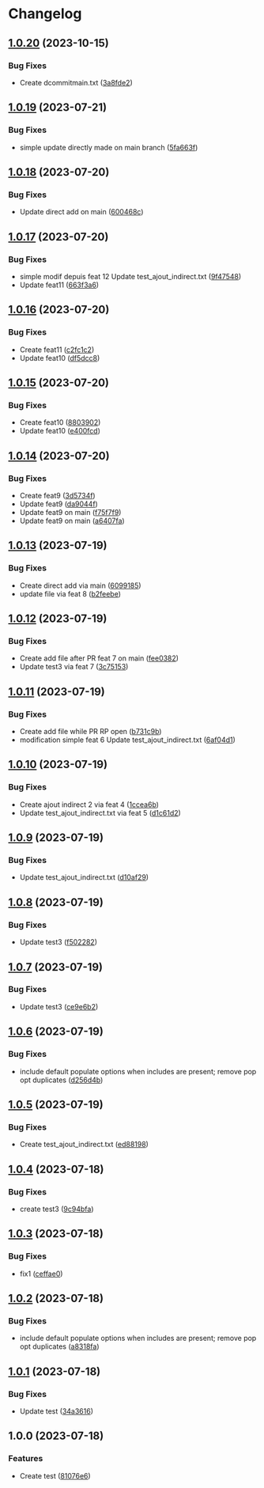 # Changelog

## [1.0.20](https://github.com/Devlp01/book-github-actions-content/compare/v1.0.19...v1.0.20) (2023-10-15)


### Bug Fixes

* Create dcommitmain.txt ([3a8fde2](https://github.com/Devlp01/book-github-actions-content/commit/3a8fde2cc82232b795c704db649cbc6d4c32ef94))

## [1.0.19](https://github.com/Devlp01/book-github-actions-content/compare/v1.0.18...v1.0.19) (2023-07-21)


### Bug Fixes

* simple update directly made on main branch ([5fa663f](https://github.com/Devlp01/book-github-actions-content/commit/5fa663f9083b72804576d3a8cd7d352e9ea8720e))

## [1.0.18](https://github.com/Devlp01/book-github-actions-content/compare/v1.0.17...v1.0.18) (2023-07-20)


### Bug Fixes

* Update direct add on main ([600468c](https://github.com/Devlp01/book-github-actions-content/commit/600468c4e0c0bd02f09af3a974f656f9ae27745e))

## [1.0.17](https://github.com/Devlp01/book-github-actions-content/compare/v1.0.16...v1.0.17) (2023-07-20)


### Bug Fixes

* simple modif depuis feat 12 Update test_ajout_indirect.txt ([9f47548](https://github.com/Devlp01/book-github-actions-content/commit/9f47548387e7b2b2a24139cff32fcfc2cdae9b7f))
* Update feat11 ([663f3a6](https://github.com/Devlp01/book-github-actions-content/commit/663f3a6feb5870a571f664225b85ba6832d2e874))

## [1.0.16](https://github.com/Devlp01/book-github-actions-content/compare/v1.0.15...v1.0.16) (2023-07-20)


### Bug Fixes

* Create feat11 ([c2fc1c2](https://github.com/Devlp01/book-github-actions-content/commit/c2fc1c21742333c9a448649523cc8843ae7b776b))
* Update feat10 ([df5dcc8](https://github.com/Devlp01/book-github-actions-content/commit/df5dcc8f54bdebc4c01c2380a242479aa1eadf3b))

## [1.0.15](https://github.com/Devlp01/book-github-actions-content/compare/v1.0.14...v1.0.15) (2023-07-20)


### Bug Fixes

* Create feat10 ([8803902](https://github.com/Devlp01/book-github-actions-content/commit/8803902342b8dd5341e3262b4ab5902ad7e8b0ec))
* Update feat10 ([e400fcd](https://github.com/Devlp01/book-github-actions-content/commit/e400fcdbcc3ab086fb2938d4ef57febb70de665c))

## [1.0.14](https://github.com/Devlp01/book-github-actions-content/compare/v1.0.13...v1.0.14) (2023-07-20)


### Bug Fixes

* Create feat9 ([3d5734f](https://github.com/Devlp01/book-github-actions-content/commit/3d5734fa4b8b755c3fb9e8450e98d6c14da23aa9))
* Update feat9 ([da9044f](https://github.com/Devlp01/book-github-actions-content/commit/da9044f8b4b205e78b1772afa91a85bbaaa18793))
* Update feat9 on main ([f75f7f9](https://github.com/Devlp01/book-github-actions-content/commit/f75f7f913301755db6ef1fa3fd694a7715cfe15b))
* Update feat9 on main ([a6407fa](https://github.com/Devlp01/book-github-actions-content/commit/a6407fadc0c7a0e196f0409acbac61b0475e59a0))

## [1.0.13](https://github.com/Devlp01/book-github-actions-content/compare/v1.0.12...v1.0.13) (2023-07-19)


### Bug Fixes

* Create direct add via main ([6099185](https://github.com/Devlp01/book-github-actions-content/commit/6099185cc2e43ccb2fb8f3c6ee6ebc9897553f60))
* update file via feat 8 ([b2feebe](https://github.com/Devlp01/book-github-actions-content/commit/b2feebec4cb42ea69a494dac35056b8b3370fe00))

## [1.0.12](https://github.com/Devlp01/book-github-actions-content/compare/v1.0.11...v1.0.12) (2023-07-19)


### Bug Fixes

* Create add file after PR feat 7 on main ([fee0382](https://github.com/Devlp01/book-github-actions-content/commit/fee0382a8d769eda0e0cf665dca404b48d2c2373))
* Update test3 via feat 7 ([3c75153](https://github.com/Devlp01/book-github-actions-content/commit/3c75153dbe80d552cf24b293d7dbc18bbf455085))

## [1.0.11](https://github.com/Devlp01/book-github-actions-content/compare/v1.0.10...v1.0.11) (2023-07-19)


### Bug Fixes

* Create add file while PR RP open ([b731c9b](https://github.com/Devlp01/book-github-actions-content/commit/b731c9bfe452ab4b886cdd47c623c95d78745e97))
* modification simple feat 6 Update test_ajout_indirect.txt ([6af04d1](https://github.com/Devlp01/book-github-actions-content/commit/6af04d10f91eb29c792e1e179469552cd88562fc))

## [1.0.10](https://github.com/Devlp01/book-github-actions-content/compare/v1.0.9...v1.0.10) (2023-07-19)


### Bug Fixes

* Create ajout indirect 2 via feat 4 ([1ccea6b](https://github.com/Devlp01/book-github-actions-content/commit/1ccea6b4a54c4c6f7dd69c36e7596dc29a31ed4c))
* Update test_ajout_indirect.txt via feat 5 ([d1c61d2](https://github.com/Devlp01/book-github-actions-content/commit/d1c61d2305e629682eb38f8e30dbb030f9681be2))

## [1.0.9](https://github.com/Devlp01/book-github-actions-content/compare/v1.0.8...v1.0.9) (2023-07-19)


### Bug Fixes

* Update test_ajout_indirect.txt ([d10af29](https://github.com/Devlp01/book-github-actions-content/commit/d10af29c5e94ce6992a1aff4db5d00456ac74b87))

## [1.0.8](https://github.com/Devlp01/book-github-actions-content/compare/v1.0.7...v1.0.8) (2023-07-19)


### Bug Fixes

* Update test3 ([f502282](https://github.com/Devlp01/book-github-actions-content/commit/f502282a65717f55e1beddcf2da6d9e26d4e1e8a))

## [1.0.7](https://github.com/Devlp01/book-github-actions-content/compare/v1.0.6...v1.0.7) (2023-07-19)


### Bug Fixes

* Update test3 ([ce9e6b2](https://github.com/Devlp01/book-github-actions-content/commit/ce9e6b25eccbe817e87cc46eae09a80ab6c34a12))

## [1.0.6](https://github.com/Devlp01/book-github-actions-content/compare/v1.0.5...v1.0.6) (2023-07-19)


### Bug Fixes

* include default populate options when includes are present; remove pop opt duplicates ([d256d4b](https://github.com/Devlp01/book-github-actions-content/commit/d256d4bbee950a5e07dde94537a32916cf502b4e))

## [1.0.5](https://github.com/Devlp01/book-github-actions-content/compare/v1.0.4...v1.0.5) (2023-07-19)


### Bug Fixes

* Create test_ajout_indirect.txt ([ed88198](https://github.com/Devlp01/book-github-actions-content/commit/ed8819897853765c45a965d620b0e8ad8f7f884e))

## [1.0.4](https://github.com/Devlp01/book-github-actions-content/compare/v1.0.3...v1.0.4) (2023-07-18)


### Bug Fixes

* create test3 ([9c94bfa](https://github.com/Devlp01/book-github-actions-content/commit/9c94bfa7ce2e03734a2eb9137278a685d5f90b62))

## [1.0.3](https://github.com/Devlp01/book-github-actions-content/compare/v1.0.2...v1.0.3) (2023-07-18)


### Bug Fixes

* fix1 ([ceffae0](https://github.com/Devlp01/book-github-actions-content/commit/ceffae015e217f60b64712ddcebf57d4f908a139))

## [1.0.2](https://github.com/Devlp01/book-github-actions-content/compare/v1.0.1...v1.0.2) (2023-07-18)


### Bug Fixes

* include default populate options when includes are present; remove pop opt duplicates ([a8318fa](https://github.com/Devlp01/book-github-actions-content/commit/a8318fa6376d1ea611e33b1a2859cb5e9d5d4ae7))

## [1.0.1](https://github.com/Devlp01/book-github-actions-content/compare/v1.0.0...v1.0.1) (2023-07-18)


### Bug Fixes

* Update test ([34a3616](https://github.com/Devlp01/book-github-actions-content/commit/34a3616d04b5c598087401e69d5e80ed94910411))

## 1.0.0 (2023-07-18)


### Features

* Create test ([81076e6](https://github.com/Devlp01/book-github-actions-content/commit/81076e68c99bfebaf75d996b518b317a9eb26e34))
